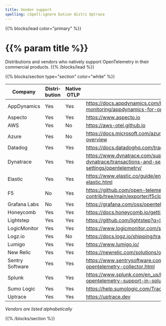 ```yaml
---
title: Vendor support
spelling: cSpell:ignore bution distri Uptrace
---
```


{{% blocks/lead color="primary" %}}
# {{% param title %}}

Distributions and vendors who natively support OpenTelemetry in their commercial
products.
{{% /blocks/lead %}}

{{% blocks/section type="section" color="white" %}}

| Company         | Distri&shy;bution | Native OTLP | Learn more
| --------------- | ------------ | ----------- | --------------------------------------------------------------------------------------------------------------------------------
| AppDynamics     | Yes          | Yes         | https://docs.appdynamics.com/latest/en/application-monitoring/appdynamics-for-opentelemetry
| Aspecto         | Yes          | Yes         | https://www.aspecto.io
| AWS             | Yes          | No          | https://aws-otel.github.io
| Azure           | Yes          | No          | https://docs.microsoft.com/azure/azure-monitor/app/opentelemetry-overview
| Datadog         | Yes          | Yes         | https://docs.datadoghq.com/tracing/setup_overview/open_standards
| Dynatrace       | Yes          | Yes         | https://www.dynatrace.com/support/help/how-to-use-dynatrace/transactions-and-services/service-monitoring-settings/opentelemetry/
| Elastic         | Yes          | Yes         | https://www.elastic.co/guide/en/apm/get-started/current/open-telemetry-elastic.html
| F5              | No           | Yes         | https://github.com/open-telemetry/opentelemetry-collector-contrib/tree/main/exporter/f5cloudexporter
| Grafana Labs    | No           | Yes         | https://grafana.com/oss/opentelemetry/
| Honeycomb       | Yes          | Yes         | https://docs.honeycomb.io/getting-data-in/
| Lightstep       | Yes          | Yes         | https://github.com/lightstep?q=launcher
| LogicMonitor    | Yes          | Yes         | https://www.logicmonitor.com/support/tracing/getting-started-with-tracing
| Logz.io         | Yes          | No          | https://docs.logz.io/shipping/tracing-sources/opentelemetry.html#overview
| Lumigo          | Yes          | Yes         | https://www.lumigo.io/
| New Relic       | Yes          | Yes         | https://newrelic.com/solutions/opentelemetry
| Sentry Software | Yes          | Yes         | https://www.sentrysoftware.com/products/hardware-sentry-opentelemetry-collector.html
| Splunk          | Yes          | Yes         | https://www.splunk.com/en_us/blog/conf-splunklive/announcing-native-opentelemetry-support-in-splunk-apm.html
| Sumo Logic      | Yes          | Yes         | https://help.sumologic.com/Traces/Getting_Started_with_Transaction_Tracing
| Uptrace         | Yes          | Yes         | https://uptrace.dev

_Vendors are listed alphabetically_

{{% /blocks/section %}}
